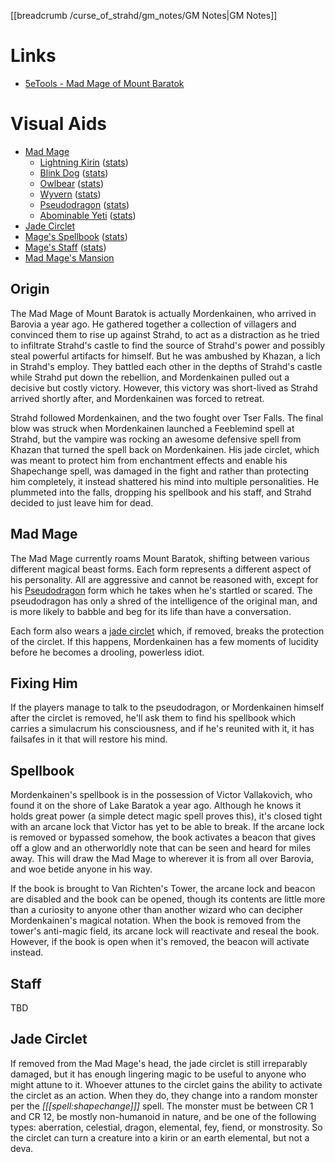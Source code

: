 [[breadcrumb /curse_of_strahd/gm_notes/GM Notes|GM Notes]]

<script type="module">
    import { init_links } from "/js/common/visual_aid_backend.js";
    init_links();
</script>

# Links

* [5eTools - Mad Mage of Mount Baratok](https://5e.tools/adventure.html#cos,2,m.%20mad%20mage%20of%20mount%20baratok,0)

# Visual Aids

* [Mad Mage](^curse_of_strahd/mad_mage.jpg)
  * [Lightning Kirin](^curse_of_strahd/lightning_kirin.jpg) ([stats](https://5e.tools/bestiary/kirin-vgm.html))
  * [Blink Dog](^curse_of_strahd/blink_dog.jpeg) ([stats](https://5e.tools/bestiary.html#blink%20dog_mm))
  * [Owlbear](^curse_of_strahd/owlbear.jpg) ([stats](https://5e.tools/bestiary.html#owlbear_mm))
  * [Wyvern](^curse_of_strahd/wyvern.png) ([stats](https://5e.tools/bestiary.html#wyvern_mm))
  * [Pseudodragon](^curse_of_strahd/pseudodragon.jpg) ([stats](https://5e.tools/bestiary.html#pseudodragon_mm))
  * [Abominable Yeti](^curse_of_strahd/abominable_yeti.jpg) ([stats](https://5e.tools/bestiary.html#abominable%20yeti_mm))
* [Jade Circlet](^curse_of_strahd/jade_circlet.jpg)
* [Mage's Spellbook](^curse_of_strahd/mordenkainens_spellbook.jpg) ([stats](/dnd/equipment/magic-item/alchemical-compendium))
* [Mage's Staff](^curse_of_strahd/jade_circlet.jpg) ([stats](/dnd/equipment/magic-item/staff-of-the-magi))
* [Mad Mage's Mansion](^curse_of_strahd/magnificent_mansion.jpg)

## Origin

The Mad Mage of Mount Baratok is actually Mordenkainen, who arrived in Barovia a year ago. He gathered together a collection of villagers and convinced them to rise up against Strahd, to act as a distraction as he tried to infiltrate Strahd's castle to find the source of Strahd's power and possibly steal powerful artifacts for himself. But he was ambushed by Khazan, a lich in Strahd's employ. They battled each other in the depths of Strahd's castle while Strahd put down the rebellion, and Mordenkainen pulled out a decisive but costly victory. However, this victory was short-lived as Strahd arrived shortly after, and Mordenkainen was forced to retreat. 

Strahd followed Mordenkainen, and the two fought over Tser Falls. The final blow was struck when Mordenkainen launched a Feeblemind spell at Strahd, but the vampire was rocking an awesome defensive spell from Khazan that turned the spell back on Mordenkainen. His jade circlet, which was meant to protect him from enchantment effects and enable his Shapechange spell, was damaged in the fight and rather than protecting him completely, it instead shattered his mind into multiple personalities. He plummeted into the falls, dropping his spellbook and his staff, and Strahd decided to just leave him for dead.

## Mad Mage

The Mad Mage currently roams Mount Baratok, shifting between various different magical beast forms. Each form represents a different aspect of his personality. All are aggressive and cannot be reasoned with, except for his [Pseudodragon](^curse_of_strahd/pseudodragon.jpg) form which he takes when he's startled or scared. The pseudodragon has only a shred of the intelligence of the original man, and is more likely to babble and beg for its life than have a conversation. 

Each form also wears a [jade circlet](^curse_of_strahd/jade_circlet.jpg) which, if removed, breaks the protection of the circlet. If this happens, Mordenkainen has a few moments of lucidity before he becomes a drooling, powerless idiot.

## Fixing Him

If the players manage to talk to the pseudodragon, or Mordenkainen himself after the circlet is removed, he'll ask them to find his spellbook which carries a simulacrum his consciousness, and if he's reunited with it, it has failsafes in it that will restore his mind.

## Spellbook

Mordenkainen's spellbook is in the possession of Victor Vallakovich, who found it on the shore of Lake Baratok a year ago. Although he knows it holds great power (a simple detect magic spell proves this), it's closed tight with an arcane lock that Victor has yet to be able to break. If the arcane lock is removed or bypassed somehow, the book activates a beacon that gives off a glow and an otherworldly note that can be seen and heard for miles away. This will draw the Mad Mage to wherever it is from all over Barovia, and woe betide anyone in his way.

If the book is brought to Van Richten's Tower, the arcane lock and beacon are disabled and the book can be opened, though its contents are little more than a curiosity to anyone other than another wizard who can decipher Mordenkainen's magical notation. When the book is removed from the tower's anti-magic field, its arcane lock will reactivate and reseal the book. However, if the book is open when it's removed, the beacon will activate instead.

## Staff

TBD

## Jade Circlet

If removed from the Mad Mage's head, the jade circlet is still irreparably damaged, but it has enough lingering magic to be useful to anyone who might attune to it. Whoever attunes to the circlet gains the ability to activate the circlet as an action. When they do, they change into a random monster per the _[[[spell:shapechange]]]_ spell. The monster must be between CR 1 and CR 12, be mostly non-humanoid in nature, and be one of the following types: aberration, celestial, dragon, elemental, fey, fiend, or monstrosity. So the circlet can turn a creature into a kirin or an earth elemental, but not a deva.   
